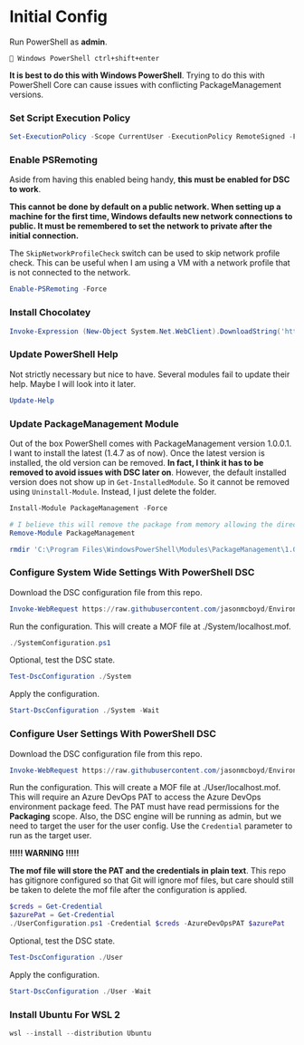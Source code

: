 # Initial Config

Run PowerShell as **admin**.

``` Windows PowerShell ctrl+shift+enter```

**It is best to do this with Windows PowerShell**. Trying to do this with PowerShell Core can cause issues with conflicting PackageManagement versions.

### Set Script Execution Policy

```powershell
Set-ExecutionPolicy -Scope CurrentUser -ExecutionPolicy RemoteSigned -Force
```

### Enable PSRemoting

Aside from having this enabled being handy, **this must be enabled for DSC to work**.

**This cannot be done by default on a public network. When setting up a machine for the first time, Windows defaults new network connections to public. It must be remembered to set the network to private after the initial connection.**

The `SkipNetworkProfileCheck` switch can be used to skip network profile check. This can be useful
when I am using a VM with a network profile that is not connected to the network.

```powershell
Enable-PSRemoting -Force
```

### Install Chocolatey

```powershell
Invoke-Expression (New-Object System.Net.WebClient).DownloadString('https://chocolatey.org/install.ps1')
```

### Update PowerShell Help

Not strictly necessary but nice to have. Several modules fail to update their help. Maybe I will look into it later.

```powershell
Update-Help
```

### Update PackageManagement Module

Out of the box PowerShell comes with PackageManagement version 1.0.0.1. I want to install the latest (1.4.7 as of now). Once the latest version is installed, the old version can be removed. **In fact, I think it has to be removed to avoid issues with DSC later on**. However, the default installed version does not show up in `Get-InstalledModule`. So it cannot be removed using `Uninstall-Module`. Instead, I just delete the folder.

```powershell
Install-Module PackageManagement -Force

# I believe this will remove the package from memory allowing the directory to be deleted.
Remove-Module PackageManagement

rmdir 'C:\Program Files\WindowsPowerShell\Modules\PackageManagement\1.0.0.1' -Force -Recurse
```

### Configure System Wide Settings With PowerShell DSC

Download the DSC configuration file from this repo.

```powershell
Invoke-WebRequest https://raw.githubusercontent.com/jasonmcboyd/Environment/master/DSC/SystemConfiguration.ps1 -OutFile SystemConfiguration.ps1
```

Run the configuration. This will create a MOF file at ./System/localhost.mof.

```powershell
./SystemConfiguration.ps1
```

Optional, test the DSC state.

```powershell
Test-DscConfiguration ./System
```

Apply the configuration.

```powershell
Start-DscConfiguration ./System -Wait
```

### Configure User Settings With PowerShell DSC

Download the DSC configuration file from this repo.

```powershell
Invoke-WebRequest https://raw.githubusercontent.com/jasonmcboyd/Environment/master/DSC/UserConfiguration.ps1 -OutFile UserConfiguration.ps1
```
Run the configuration. This will create a MOF file at ./User/localhost.mof. This will require an Azure DevOps PAT to access the Azure DevOps environment package feed. The PAT must have read permissions for the **Packaging** scope. Also, the DSC engine will be running as admin, but we need to target the user for the user config. Use the `Credential` parameter to run as the target user.

**!!!!! WARNING !!!!!**

**The mof file will store the PAT and the credentials in plain text**. This repo has gitignore configured so that Git will ignore mof files, but care should still be taken to delete the mof file after the configuration is applied.

```powershell
$creds = Get-Credential
$azurePat = Get-Credential
./UserConfiguration.ps1 -Credential $creds -AzureDevOpsPAT $azurePat
```

Optional, test the DSC state.

```powershell
Test-DscConfiguration ./User
```

Apply the configuration.

```powershell
Start-DscConfiguration ./User -Wait
```

### Install Ubuntu For WSL 2

```powershell
wsl --install --distribution Ubuntu
```
